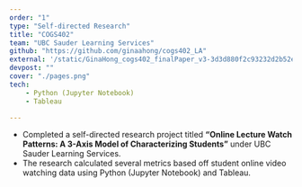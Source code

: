 ```yaml
---
order: "1"
type: "Self-directed Research"
title: "COGS402"
team: "UBC Sauder Learning Services"
github: "https://github.com/ginaahong/cogs402_LA"
external: '/static/GinaHong_cogs402_finalPaper_v3-3d3d880f2c93232d2b52e4aaff329513.pdf'
devpost: ""
cover: "./pages.png"
tech:
    - Python (Jupyter Notebook)
    - Tableau

---
```

* Completed a self-directed research project titled **“Online Lecture Watch Patterns: A 3-Axis Model of Characterizing Students”** under UBC Sauder Learning Services.
* The research calculated several metrics based off student online video watching data using Python (Jupyter Notebook) and Tableau.
